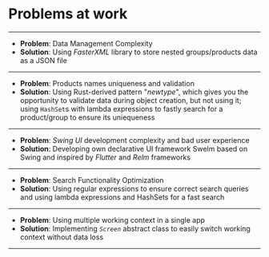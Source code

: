 # Problems at work

---

* **Problem**: Data Management Complexity
* **Solution**: Using _FasterXML_ library to store nested groups/products data as a JSON file

---

* **Problem**: Products names uniqueness and validation
* **Solution**: Using Rust-derived pattern "_newtype_", which gives you the opportunity to validate data during object creation, but not using it; using `HashSet`s with lambda expressions to fastly search for a product/group to ensure its uniequeness

---

* **Problem**: _Swing UI_ development complexity and bad user experience
* **Solution**: Developing own declarative UI framework Swelm based on Swing and inspired by _Flutter_ and _Relm_ frameworks

---

* **Problem**: Search Functionality Optimization
* **Solution**: Using regular expressions to ensure correct search queries and using lambda expressions and HashSets for a fast search

---

* **Problem**: Using multiple working context in a single app
* **Solution**: Implementing _`Screen`_ abstract class to easily switch working context without data loss

---